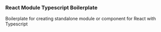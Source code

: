 ### React Module Typescript Boilerplate
Boilerplate for creating standalone module or component for React with Typescript